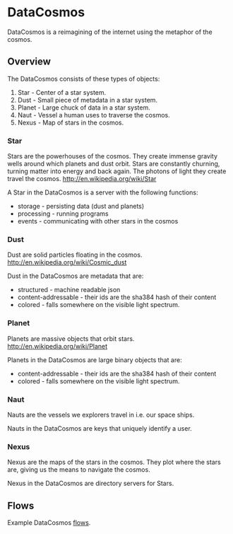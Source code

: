 # DataCosmos

DataCosmos is a reimagining of the internet using the metaphor of the cosmos.


## Overview

The DataCosmos consists of these types of objects:

1. Star - Center of a star system.
2. Dust - Small piece of metadata in a star system.
3. Planet - Large chuck of data in a star system.
4. Naut - Vessel a human uses to traverse the cosmos.
5. Nexus - Map of stars in the cosmos.



### Star

Stars are the powerhouses of the cosmos. They create immense gravity wells around which
planets and dust orbit. Stars are constantly churning, turning matter into energy and back again.
The photons of light they create travel the cosmos.
http://en.wikipedia.org/wiki/Star

A Star in the DataCosmos is a server with the following functions:

* storage - persisting data (dust and planets)
* processing - running programs
* events - communicating with other stars in the cosmos



### Dust

Dust are solid particles floating in the cosmos.
http://en.wikipedia.org/wiki/Cosmic_dust

Dust in the DataCosmos are metadata that are:

* structured - machine readable json
* content-addressable - their ids are the sha384 hash of their content
* colored - falls somewhere on the visible light spectrum.



### Planet

Planets are massive objects that orbit stars.
http://en.wikipedia.org/wiki/Planet

Planets in the DataCosmos are large binary objects that are:

* content-addressable - their ids are the sha384 hash of their content
* colored - falls somewhere on the visible light spectrum.



### Naut

Nauts are the vessels we explorers travel in i.e. our space ships.

Nauts in the DataCosmos are keys that uniquely identify a user.



### Nexus

Nexus are the maps of the stars in the cosmos. They plot where the stars are, giving us the
means to navigate the cosmos.

Nexus in the DataCosmos are directory servers for Stars.





## Flows

Example DataCosmos [flows].

[flows]: https://github.com/auggernaut/StarTier/blob/master/Flows.md